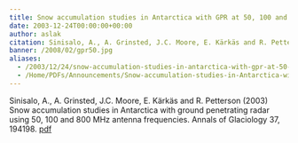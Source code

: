```yaml
---
title: Snow accumulation studies in Antarctica with GPR at 50, 100 and 800 MHz.
date: 2003-12-24T00:00:00+00:00
author: aslak
citation: Sinisalo, A., A. Grinsted, J.C. Moore, E. Kärkäs and R. Petterson (2003) Snow accumulation studies in Antarctica with ground penetrating radar using 50, 100 and 800 MHz antenna frequencies. Annals of Glaciology 37, 194198.
banner: /2008/02/gpr50.jpg
aliases:
  - /2003/12/24/snow-accumulation-studies-in-antarctica-with-gpr-at-50-100-and-800-mhz/
  - /Home/PDFs/Announcements/Snow-accumulation-studies-in-Antarctica-with-GPR-at-50--100-and-800-MHz-
---
```

Sinisalo, A., A. Grinsted, J.C. Moore, E. Kärkäs and R. Petterson (2003) Snow accumulation studies in Antarctica with ground penetrating radar using 50, 100 and 800 MHz antenna frequencies. Annals of Glaciology 37, 194198. [pdf](/Home/PDFs/Sinisalo_jglac03_-_GPR_50%2C_100%2C_800.pdf?attredirects=0)
